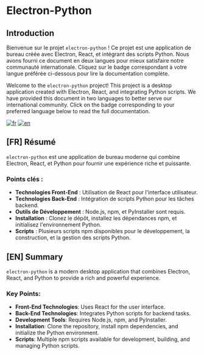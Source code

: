 # Electron-Python

## Introduction

Bienvenue sur le projet `electron-python` ! Ce projet est une application de bureau créée avec Electron, React, et intégrant des scripts Python. Nous avons fourni ce document en deux langues pour mieux satisfaire notre communauté internationale. Cliquez sur le badge correspondant à votre langue préférée ci-dessous pour lire la documentation complète.

Welcome to the `electron-python` project! This project is a desktop application created with Electron, React, and integrating Python scripts. We have provided this document in two languages to better serve our international community. Click on the badge corresponding to your preferred language below to read the full documentation.

[![fr](https://img.shields.io/badge/Langue-Français-blue)](https://github.com/faressofiane/electron-python/blob/main/README.fr.md) [![en](https://img.shields.io/badge/Language-English-red)](https://github.com/faressofiane/electron-python/blob/main/README.en.md)


## [FR] Résumé

`electron-python` est une application de bureau moderne qui combine Electron, React, et Python pour fournir une expérience riche et puissante.

### Points clés :
- **Technologies Front-End** : Utilisation de React pour l'interface utilisateur.
- **Technologies Back-End** : Intégration de scripts Python pour les tâches backend.
- **Outils de Développement** : Node.js, npm, et PyInstaller sont requis.
- **Installation** : Clonez le dépôt, installez les dépendances npm, et initialisez l'environnement Python.
- **Scripts** : Plusieurs scripts npm disponibles pour le développement, la construction, et la gestion des scripts Python.

## [EN] Summary

`electron-python` is a modern desktop application that combines Electron, React, and Python to provide a rich and powerful experience.

### Key Points:
- **Front-End Technologies**: Uses React for the user interface.
- **Back-End Technologies**: Integrates Python scripts for backend tasks.
- **Development Tools**: Requires Node.js, npm, and PyInstaller.
- **Installation**: Clone the repository, install npm dependencies, and initialize the Python environment.
- **Scripts**: Multiple npm scripts available for development, building, and managing Python scripts.
